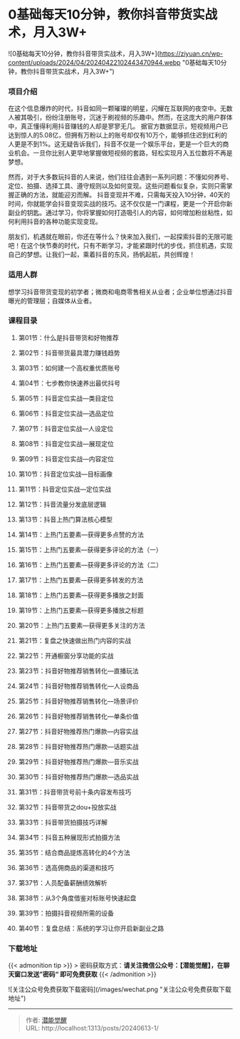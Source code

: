 # 0基础每天10分钟，教你抖音带货实战术，月入3W&#43;


![0基础每天10分钟，教你抖音带货实战术，月入3W&#43;](https://ziyuan.cn/wp-content/uploads/2024/04/20240422102443470944.webp &#34;0基础每天10分钟，教你抖音带货实战术，月入3W&#43;&#34;)

###  项目介绍

在这个信息爆炸的时代，抖音如同一颗璀璨的明星，闪耀在互联网的夜空中。无数人被其吸引，纷纷注册账号，沉迷于刷视频的乐趣中。然而，在这庞大的用户群体中，真正懂得利用抖音赚钱的人却是寥寥无几。
据官方数据显示，短视频用户已达到惊人的5.08亿，但拥有万粉以上的账号却仅有10万个，能够抓住迟到红利的人更是不到1%。这无疑告诉我们，抖音不仅是一个娱乐平台，更是一个巨大的商业机会。一旦你比别人更早地掌握做短视频的套路，轻松实现月入五位数将不再是梦想。

然而，对于大多数玩抖音的人来说，他们往往会遇到一系列问题：不懂如何养号、定位、拍摄、选择工具、遵守规则以及如何变现。这些问题看似复杂，实则只需掌握正确的方法，就能迎刃而解。
抖音变现并不难，只需每天投入10分钟，40天的时间，你就能学会抖音变现实战的技巧。这不仅仅是一门课程，更是一个开启你新副业的钥匙。通过学习，你将掌握如何打造吸引人的内容，如何增加粉丝粘性，如何利用抖音的各种功能实现变现。

朋友们，机遇就在眼前，你还在等什么？快来加入我们，一起探索抖音的无限可能吧！在这个快节奏的时代，只有不断学习，才能紧跟时代的步伐，抓住机遇，实现自己的梦想。让我们一起，乘着抖音的东风，扬帆起航，共创辉煌！


###  适用人群

想学习抖音带货变现的初学者；微商和电商零售相关从业者；企业单位想通过抖音曝光的管理层；自媒体从业者。
###  课程目录

 1. 第01节：什么是抖音带货和好物推荐

 1. 第02节：抖音带货最具潜力赚钱趋势

 1. 第03节：如何建一个高权重优质账号

 1. 第04节：七步教你快速养出最优抖号

 1. 第05节：抖音定位实战—类目定位

 1. 第06节：抖音定位实战—选品定位

 1. 第07节：抖音定位实战—人设定位

 1. 第08节：抖音定位实战—展现定位

 1. 第09节：抖音定位实战—内容定位

 1. 第10节：抖音定位实战—目标画像

 1. 第11节：抖音定位实战—定位实战

 1. 第12节：抖音流量分发底层逻辑

 1. 第13节：抖音上热门算法核心模型

 1. 第14节：上热门五要素—获得更多点赞的方法

 1. 第15节：上热门五要素—获得更多评论的方法（一）

 1. 第16节：上热门五要素—获得更多评论的方法（二）

 1. 第17节：上热门五要素—获得更多转发的方法

 1. 第18节：上热门五要素—获得更多播放之封面

 1. 第19节：上热门五要素—获得更多播放之标题

 1. 第20节：上热门五要素—获得更多关注的方法

 1. 第21节：复盘之快速做出热门内容的实战

 1. 第22节：开通橱窗分享功能的实战

 1. 第23节：抖音好物推荐销售转化—直播玩法

 1. 第24节：抖音好物推荐销售转化—人设商品

 1. 第25节：抖音好物推荐销售转化—场景评价

 1. 第26节：抖音好物推荐销售转化—单条价值

 1. 第27节：抖音好物推荐热门爆款—内容实战

 1. 第28节：抖音好物推荐热门爆款—话题实战

 1. 第29节：抖音好物推荐热门爆款—音乐实战

 1. 第30节：抖音好物推荐热门爆款—选品实战

 1. 第31节：抖音带货号前十条内容发布技巧

 1. 第32节：抖音带货之dou&#43;投放实战

 1. 第33节：抖音带货拍摄技巧详解

 1. 第34节：抖音五种展现形式拍摄方法

 1. 第35节：结合商品提炼高转化的4个方法

 1. 第36节：选高佣商品的渠道和技巧

 1. 第37节：人员配备薪酬绩效解析

 1. 第38节：从3个角度借鉴对标账号快速起盘

 1. 第39节：拍摄抖音视频所需的设备

 1. 第40节：复盘总结：系统的学习让你开启新副业之路

### 下载地址




{{&lt; admonition tip &gt;}}
&gt; 密码获取方式：**请关注微信公众号：【潜能觉醒】，在聊天窗口发送”密码“ 即可免费获取**
{{&lt; /admonition &gt;}}


![关注公众号免费获取下载密码](/images/wechat.png &#34;关注公众号免费获取下载地址&#34;)

---

> 作者: [潜能觉醒](/)  
> URL: http://localhost:1313/posts/20240613-1/  

